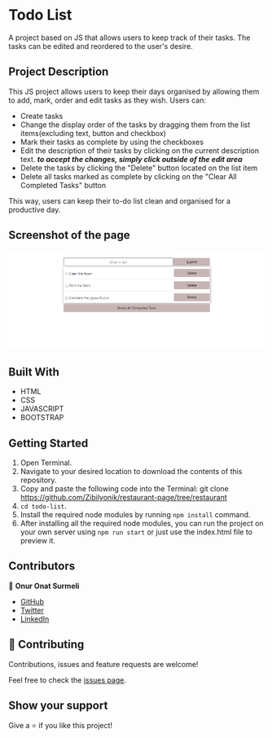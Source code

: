 # Todo List
A project based on JS that allows users to keep track of their tasks. The tasks can be edited and reordered to the user's desire.




## Project Description
This JS project allows users to keep their days organised by allowing them to add, mark, order and edit tasks as they wish.
Users can:
- Create tasks
- Change the display order of the tasks by dragging them from the list items(excluding text, button and checkbox)
- Mark their tasks as complete by using the checkboxes
- Edit the description of their tasks by clicking on the current description text. ***to accept the changes, simply click outside of the edit area***
- Delete the tasks by clicking the "Delete" button located on the list item
- Delete all tasks marked as complete by clicking on the "Clear All Completed Tasks" button

This way, users can keep their to-do list clean and organised for a productive day.


## Screenshot of the page
![Screenshot Profile Page](./.github/assets/screenshot.png)


## Built With

- HTML
- CSS
- JAVASCRIPT
- BOOTSTRAP


## Getting Started

1. Open Terminal.
2. Navigate to your desired location to download the contents of this repository.
3. Copy and paste the following code into the Terminal: git clone https://github.com/Zibilyonik/restaurant-page/tree/restaurant
4. ```cd todo-list```.
5. Install the required node modules by running `npm install` command.
6. After installing all the required node modules, you can run the project on your own server using `npm run start` or just use the index.html file to preview it.


## Contributors

👤 **Onur Onat Surmeli**

- [GitHub](https://github.com/Zibilyonik)
- [Twitter](https://twitter.com/OnurSurmeli2)
- [LinkedIn](https://www.linkedin.com/in/onuronatsurmeli/)


## 🤝 Contributing

Contributions, issues and feature requests are welcome!

Feel free to check the [issues page](issues/).

## Show your support

Give a ⭐️ if you like this project!

